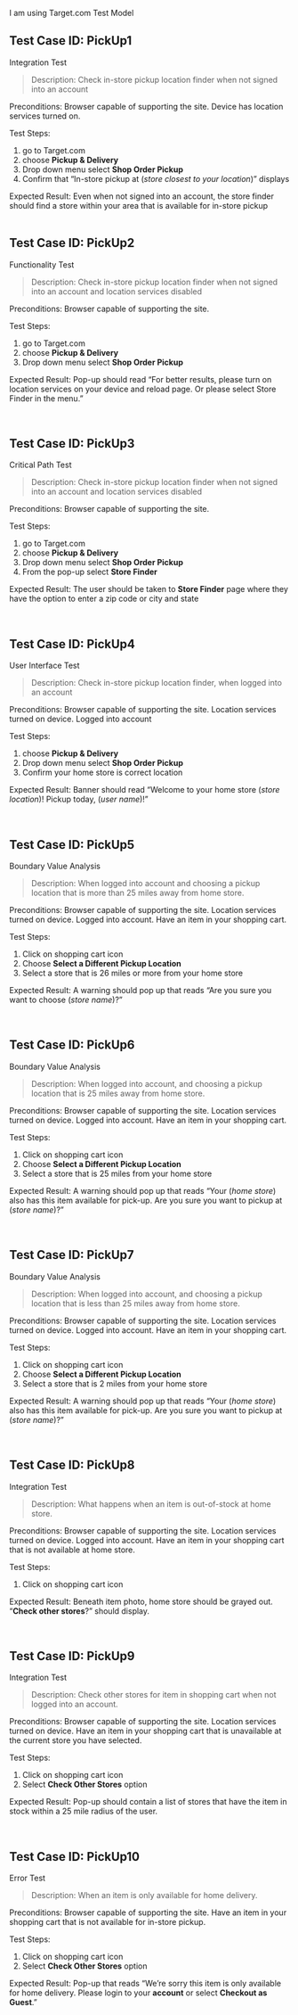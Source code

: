 I am using Target.com 
Test Model

## Test Case ID: PickUp1 <br>
Integration Test<br>

>Description: Check in-store pickup location finder when not signed into an account<br>

Preconditions: Browser capable of supporting the site. Device has location services turned on. <br>

Test Steps: 
1. go to Target.com 
2. choose **Pickup & Delivery**
3. Drop down menu select **Shop Order Pickup** 
4. Confirm that “In-store pickup at (*store closest to your location*)” displays <br>

 Expected Result: Even when not signed into an account, the store finder should find a store within your area that is available for in-store pickup    
<br>

## Test Case ID: PickUp2 <br>

Functionality Test<br>

>Description: Check in-store pickup location finder when not signed into an account and location services disabled<br>

Preconditions: Browser capable of supporting the site. <br>

Test Steps: 
1. go to Target.com 
2. choose **Pickup & Delivery**
3. Drop down menu select **Shop Order Pickup** <br>  
   
Expected Result: Pop-up should read “For better results, please turn on location services on your device and reload page. Or please select Store Finder in the menu.” 

<br>

## Test Case ID: PickUp3 <br>
Critical Path Test <br>

>Description: Check in-store pickup location finder when not signed into an account and location services disabled<br>

Preconditions: Browser capable of supporting the site. <br>

Test Steps:
1. go to Target.com 
2. choose **Pickup & Delivery**
3. Drop down menu select **Shop Order Pickup** <br>
4. From the pop-up select **Store Finder** <br>
   
Expected Result: The user should be taken to **Store Finder** page where they have the option to enter a zip code or city and state

<br>

## Test Case ID: PickUp4 <br>
User Interface Test <br>

>Description: Check in-store pickup location finder, when logged into an account<br>

Preconditions: Browser capable of supporting the site. Location services turned on device. Logged into account <br>

Test Steps:
1. choose **Pickup & Delivery** 
2. Drop down menu select **Shop Order Pickup**
3. Confirm your home store is correct location  <br>
   
Expected Result: Banner should read “Welcome to your home store (*store location*)! Pickup today, (*user name*)!”

<br>

## Test Case ID: PickUp5  <br>

Boundary Value Analysis <br>

>Description: When logged into account and choosing a pickup location that is more than 25 miles away from home store.  <br>

Preconditions: Browser capable of supporting the site. Location services turned on device. Logged into account. Have an item in your shopping cart.<br>

Test Steps: 
1. Click on shopping cart icon
2. Choose **Select a Different Pickup Location** 
3. Select a store that is 26 miles or more from your home store  <br>
   
Expected Result: A warning should pop up that reads “Are you sure you want to choose (*store name*)?” 

<br>


## Test Case ID: PickUp6  <br>

Boundary Value Analysis <br>

>Description: When logged into account, and choosing a pickup location that is 25 miles away from home store.  <br>

Preconditions: Browser capable of supporting the site. Location services turned on device. Logged into account. Have an item in your shopping cart.<br>

Test Steps: 
1. Click on shopping cart icon
2. Choose **Select a Different Pickup Location**
3. Select a store that is 25 miles from your home store 
   
Expected Result: A warning should pop up that reads “Your (*home store*) also has this item available for pick-up. Are you sure you want to pickup at (*store name*)?”

<br>

## Test Case ID: PickUp7 <br>

Boundary Value Analysis <br>

>Description: When logged into account, and choosing a pickup location that is less than 25 miles away from home store.  <br>

Preconditions: Browser capable of supporting the site. Location services turned on device. Logged into account. Have an item in your shopping cart. <br>

Test Steps: 
1. Click on shopping cart icon
2. Choose **Select a Different Pickup Location** 
3. Select a store that is 2 miles from your home store 
   
Expected Result: A warning should pop up that reads “Your (*home store*) also has this item available for pick-up. Are you sure you want to pickup at (*store name*)?”

<br>

## Test Case ID: PickUp8 <br>

Integration Test  <br>

>Description: What happens when an item is out-of-stock at home store. <br>

Preconditions: Browser capable of supporting the site. Location services turned on device. Logged into account. Have an item in your shopping cart that is not available at home store. <br>

Test Steps: 
1. Click on shopping cart icon
   
Expected Result: Beneath item photo, home store should be grayed out. “**Check other stores**?” should display. 

<br>

## Test Case ID: PickUp9 <br>

Integration Test <br>

>Description: Check other stores for item in shopping cart when not logged into an account. <br>

Preconditions: Browser capable of supporting the site. Location services turned on device. Have an item in your shopping cart that is unavailable at the current store you have selected. <br>

Test Steps: 
1. Click on shopping cart icon
2.  Select **Check Other Stores** option 
   
Expected Result: Pop-up should contain a list of stores that have the item in stock within a 25 mile radius of the user.

<br>

## Test Case ID: PickUp10 <br>

Error Test <br>

>Description: When an item is only available for home delivery. <br>

Preconditions: Browser capable of supporting the site.  Have an item in your shopping cart that is not available for in-store pickup. <br>

Test Steps: 
1. Click on shopping cart icon 
2. Select **Check Other Stores** option
   
Expected Result: Pop-up that reads “We’re sorry this item is only available for home delivery. Please login to your **account** or select **Checkout as Guest**.” 



